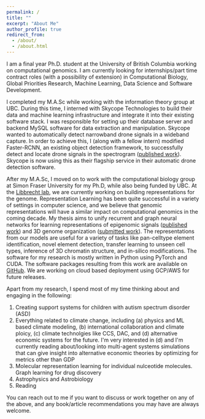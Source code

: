 ```yaml
---
permalink: /
title: ""
excerpt: "About Me"
author_profile: true
redirect_from: 
  - /about/
  - /about.html
---
```


I am a final year Ph.D. student at the University of British Columbia working on computational genomics. I am currently looking for internships/part time contract roles (with a possibility of extension) in Computational Biology, Global Priorities Research, Machine Learning, Data Science and Software Development.

I completed my M.A.Sc while working with the information theory group at UBC. During this time, I interned with Skycope Technologies to build their data and machine learning infrastructure and integrate it into their existing software stack. I was responsible for setting up their database server and backend MySQL software for data extraction and manipulation. Skycope wanted to automatically detect narrowband drone signals in a wideband capture. In order to achieve this, I (along with a fellow intern) modified Faster-RCNN, an existing object detection framework, to successfully detect and locate drone signals in the spectrogram (<a href="https://kevinbdsouza.github.io/publications/frcnn"><u>published work</u></a>). Skycope is now using this as their flagship service in their automatic drone detection software.

After my M.A.Sc, I moved on to work with the computational biology group at Simon Fraser University for my Ph.D, while also being funded by UBC. At the <a href="https://www.libbrechtlab.com"><u>Libbrecht lab</u></a>, we are currently working on building representations for the genome. Representation Learning has been quite successful in a variety of settings in computer science, and we believe that genomic representations will have a similar impact on computational genomics in the coming decade. My thesis aims to unify recurrent and graph neural networks for learning representations of epigenomic signals (<a href="https://kevinbdsouza.github.io/publications/epilstm"><u>published work</u></a>) and 3D genome organization (<a href="https://kevinbdsouza.github.io/publications/hiclstm"><u>submitted work</u></a>). The representations from our models are useful for a variety of tasks like pan-celltype element identification, novel element detection, transfer learning to unseen cell types, inference of 3D chromatin structure, and in-silico modifications. The software for my research is mostly written in Python using PyTorch and CUDA. The software packages resulting from this work are available on <a href="https://github.com/kevinbdsouza"><u>GitHub</u></a>. We are working on cloud based deployment using GCP/AWS for future releases. 

Apart from my research, I spend most of my time thinking about and engaging in the following:
1. Creating support systems for children with autism spectrum disorder (ASD)
2. Everything related to climate change, including (a) physics and ML based climate modeling, (b) international collaboration and climate ploicy, (c) climate technolgies like CCS, DAC, and (d) alternative economic systems for the future. I'm very interested in (d) and I'm currently reading about/looking into multi-agent systems simulations that can give insight into alternative economic theories by optimizing for metrics other than GDP
3. Molecular representation learning for individual nulceotide molecules. Graph learning for drug discovery
4. Astrophysics and Astrobiology 
5. Reading

You can reach out to me if you want to discuss or work together on any of the above, and any book/article recommendations you may have are always welcome.
